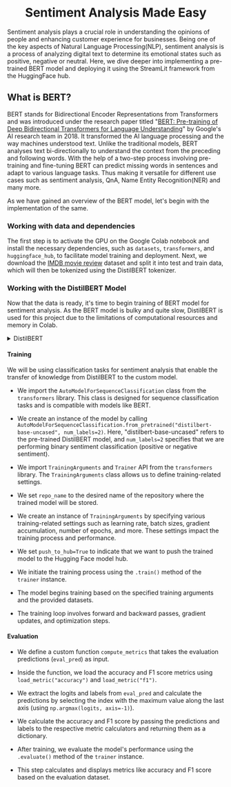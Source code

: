 <h1 align="center">Sentiment Analysis Made Easy</h1>


Sentiment analysis plays a crucial role in understanding the opinions of people and enhancing customer experience for businesses. Being one of the key aspects of Natural Language Processing(NLP), sentiment analysis is a process of analyzing digital text to determine its emotional states such as positive, negative or neutral. Here, we dive deeper into implementing a pre-trained BERT model and deploying it using the StreamLit framework from the HuggingFace hub.

## What is BERT?

BERT stands for Bidirectional Encoder Representations from Transformers and was introduced under the research paper titled "[BERT: Pre-training of Deep Bidirectional Transformers for Language Understanding](https://arxiv.org/abs/1810.04805)" by Google's AI research team in 2018. It transformed the AI language processing and the way machines understood text. Unlike the traditional models, BERT analyses text bi-directionally to understand the context from the preceding and following words. With the help of a two-step process involving pre-training and fine-tuning BERT can predict missing words in sentences and adapt to various language tasks. Thus making it versatile for different use cases such as sentiment analysis, QnA, Name Entity Recognition(NER) and many more.

As we have gained an overview of the BERT model, let's begin with the implementation of the same.

### Working with data and dependencies

The first step is to activate the GPU on the Google Colab notebook and install the necessary dependencies, such as `datasets`, `transformers`, and `huggingface_hub`, to facilitate model training and deployment. Next, we download the [IMDB movie review](https://huggingface.co/datasets/imdb) dataset and split it into test and train data, which will then be tokenized using the DistilBERT tokenizer.

### Working with the DistilBERT Model

Now that the data is ready, it's time to begin training of BERT model for sentiment analysis. As the BERT model is bulky and quite slow, DistilBERT is used for this project due to the limitations of computational resources and memory in Colab.

<details data-node-type="hn-details-summary"><summary>DistilBERT</summary><div data-type="detailsContent"><a target="_blank" rel="noopener noreferrer nofollow" href="https://huggingface.co/docs/transformers/model_doc/distilbert" style="pointer-events: none">DistilBERT</a> is the distilled version of the BERT model proposed by HuggingFace trained in the technique of knowledge distillation. This allows the model to retain the performance of the original BERT model while having fewer parameters.</div></details>

#### **Training**

We will be using classification tasks for sentiment analysis that enable the transfer of knowledge from DistilBERT to the custom model.

* We import the `AutoModelForSequenceClassification` class from the `transformers` library. This class is designed for sequence classification tasks and is compatible with models like BERT.
    
* We create an instance of the model by calling `AutoModelForSequenceClassification.from_pretrained("distilbert-base-uncased", num_labels=2)`. Here, "distilbert-base-uncased" refers to the pre-trained DistilBERT model, and `num_labels=2` specifies that we are performing binary sentiment classification (positive or negative sentiment).
    
* We import `TrainingArguments` and `Trainer` API from the `transformers` library. The `TrainingArguments` class allows us to define training-related settings.
    
* We set `repo_name` to the desired name of the repository where the trained model will be stored.
    
* We create an instance of `TrainingArguments` by specifying various training-related settings such as learning rate, batch sizes, gradient accumulation, number of epochs, and more. These settings impact the training process and performance.
    
* We set `push_to_hub=True` to indicate that we want to push the trained model to the Hugging Face model hub.
    
* We initiate the training process using the `.train()` method of the `trainer` instance.
    
* The model begins training based on the specified training arguments and the provided datasets.
    
* The training loop involves forward and backward passes, gradient updates, and optimization steps.
    

#### Evaluation

* We define a custom function `compute_metrics` that takes the evaluation predictions (`eval_pred`) as input.
    
* Inside the function, we load the accuracy and F1 score metrics using `load_metric("accuracy")` and `load_metric("f1")`.
    
* We extract the logits and labels from `eval_pred` and calculate the predictions by selecting the index with the maximum value along the last axis (using `np.argmax(logits, axis=-1)`).
    
* We calculate the accuracy and F1 score by passing the predictions and labels to the respective metric calculators and returning them as a dictionary.
    
* After training, we evaluate the model's performance using the `.evaluate()` method of the `trainer` instance.
    
* This step calculates and displays metrics like accuracy and F1 score based on the evaluation dataset.
